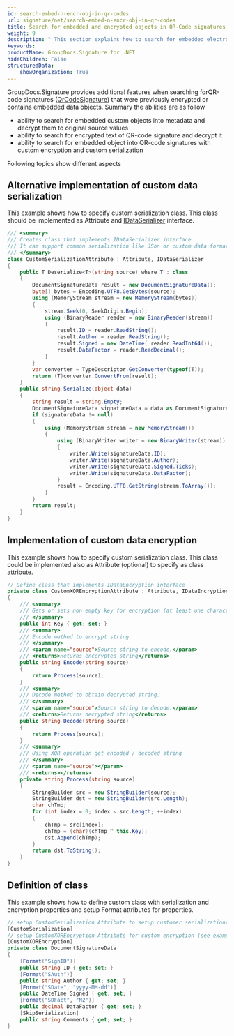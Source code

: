 ```yaml
---
id: search-embed-n-encr-obj-in-qr-codes
url: signature/net/search-embed-n-encr-obj-in-qr-codes
title: Search for embedded and encrypted objects in QR-Code signatures
weight: 9
description: " This section explains how to search for embedded electronic signatures into the QR-Code electronic signatures with GroupDocs.Signature API. Also this topic shows the way to customize data serialization and encryption same as provides the class definition with ability to embed it into the QR-Code electronic signature."
keywords: 
productName: GroupDocs.Signature for .NET
hideChildren: False
structuredData:
    showOrganization: True
---
```

GroupDocs.Signature provides additional features when searching forQR-code signatures ([QrCodeSignature](https://apireference.groupdocs.com/net/signature/groupdocs.signature.domain/qrcodesignature)) that were previously encrypted or contains embedded data objects. Summary the abilities are as follow

* ability to search for embedded custom objects into metadata and decrypt them to original source values
* ability to search for encrypted text of QR-code signature and decrypt it
* ability to search for embedded object into QR-code signatures with custom encryption and custom serialization  

Following topics show different aspects

## Alternative implementation of custom data serialization

This example shows how to specify custom serialization class. This class should be implemented as Attribute and [IDataSerializer](https://apireference.groupdocs.com/net/signature/groupdocs.signature.domain.extensions/idataserializer) interface.

```csharp
/// <summary>
/// Creates class that implements IDataSerializer interface
/// It cam support common serialization like JSon or custom data format
/// </summary>
class CustomSerializationAttribute : Attribute, IDataSerializer
{
    public T Deserialize<T>(string source) where T : class
    {
        DocumentSignatureData result = new DocumentSignatureData();
        byte[] bytes = Encoding.UTF8.GetBytes(source);
        using (MemoryStream stream = new MemoryStream(bytes))
        {
            stream.Seek(0, SeekOrigin.Begin);
            using (BinaryReader reader = new BinaryReader(stream))
            {
                result.ID = reader.ReadString();
                result.Author = reader.ReadString();
                result.Signed = new DateTime( reader.ReadInt64());
                result.DataFactor = reader.ReadDecimal();
            }
        }
        var converter = TypeDescriptor.GetConverter(typeof(T));
        return (T)converter.ConvertFrom(result);
    }
    public string Serialize(object data)
    {
        string result = string.Empty;
        DocumentSignatureData signatureData = data as DocumentSignatureData;
        if (signatureData != null)
        {
            using (MemoryStream stream = new MemoryStream())
            {
                using (BinaryWriter writer = new BinaryWriter(stream))
                {
                    writer.Write(signatureData.ID);
                    writer.Write(signatureData.Author);
                    writer.Write(signatureData.Signed.Ticks);
                    writer.Write(signatureData.DataFactor);
                }
                result = Encoding.UTF8.GetString(stream.ToArray());
            }
        }
        return result;
    }
}
```

## Implementation of custom data encryption

This example shows how to specify custom serialization class. This class could be implemented also as Attribute (optional) to specify as class attribute.

```csharp
// Define class that implements IDataEncryption interface
private class CustomXOREncryptionAttribute : Attribute, IDataEncryption
{
    /// <summary>
    /// Gets or sets non empty key for encryption (at least one character)
    /// </summary>
    public int Key { get; set; }
    /// <summary>
    /// Encode method to encrypt string.
    /// </summary>
    /// <param name="source">Source string to encode.</param>
    /// <returns>Returns enccrypted string</returns>
    public string Encode(string source)
    {
        return Process(source);
    }
    /// <summary>
    /// Decode method to obtain decrypted string.
    /// </summary>
    /// <param name="source">Source string to decode.</param>
    /// <returns>Returns decrypted string</returns>
    public string Decode(string source)
    {
        return Process(source);
    }
    /// <summary>
    /// Using XOR operation get encoded / decoded string
    /// </summary>
    /// <param name="source"></param>
    /// <returns></returns>
    private string Process(string source)
    {
        StringBuilder src = new StringBuilder(source);
        StringBuilder dst = new StringBuilder(src.Length);
        char chTmp;
        for (int index = 0; index < src.Length; ++index)
        {
            chTmp = src[index];
            chTmp = (char)(chTmp ^ this.Key);
            dst.Append(chTmp);
        }
        return dst.ToString();
    }
}
```

## Definition of class

This example shows how to define custom class with serialization and encryption properties and setup Format attributes for properties.

```csharp
// setup CustomSerialization Attribute to setup customer serialization(see example above)
[CustomSerialization]
// setup CustomXOREncryption Attribute for custom encryption (see example above)
[CustomXOREncryption]
private class DocumentSignatureData
{
    [Format("SignID")]
    public string ID { get; set; }
    [Format("SAuth")]
    public string Author { get; set; }
    [Format("SDate", "yyyy-MM-dd")]
    public DateTime Signed { get; set; }
    [Format("SDFact", "N2")]
    public decimal DataFactor { get; set; }
    [SkipSerialization]
    public string Comments { get; set; }
}
```
